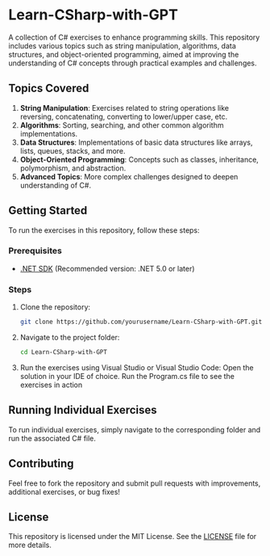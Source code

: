 # Learn-CSharp-with-GPT

A collection of C# exercises to enhance programming skills. This repository includes various topics such as string manipulation, algorithms, data structures, and object-oriented programming, aimed at improving the understanding of C# concepts through practical examples and challenges.

## Topics Covered
1. **String Manipulation**: Exercises related to string operations like reversing, concatenating, converting to lower/upper case, etc.
2. **Algorithms**: Sorting, searching, and other common algorithm implementations.
3. **Data Structures**: Implementations of basic data structures like arrays, lists, queues, stacks, and more.
4. **Object-Oriented Programming**: Concepts such as classes, inheritance, polymorphism, and abstraction.
5. **Advanced Topics**: More complex challenges designed to deepen understanding of C#.

## Getting Started
To run the exercises in this repository, follow these steps:

### Prerequisites
- [.NET SDK](https://dotnet.microsoft.com/download) (Recommended version: .NET 5.0 or later)

### Steps
1. Clone the repository:
   ```bash
   git clone https://github.com/yourusername/Learn-CSharp-with-GPT.git
   ```
2. Navigate to the project folder:
   ```bash
   cd Learn-CSharp-with-GPT
   ```
3. Run the exercises using Visual Studio or Visual Studio Code:
   Open the solution in your IDE of choice.
   Run the Program.cs file to see the exercises in action

## Running Individual Exercises
To run individual exercises, simply navigate to the corresponding folder and run the associated C# file.

## Contributing
Feel free to fork the repository and submit pull requests with improvements, additional exercises, or bug fixes!

## License
This repository is licensed under the MIT License. See the [LICENSE](LICENSE) file for more details.